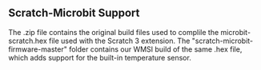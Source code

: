 <h2>Scratch-Microbit Support</h2>

The .zip file contains the original build files used to complile the microbit-scratch.hex
file used with the Scratch 3 extension. The "scratch-microbit-firmware-master" folder contains our WMSI build of the same .hex file, which adds support for the built-in temperature sensor.
